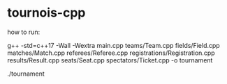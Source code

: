 # tournois-cpp

how to run:

g++ -std=c++17 -Wall -Wextra main.cpp teams/Team.cpp fields/Field.cpp matches/Match.cpp referees/Referee.cpp registrations/Registration.cpp results/Result.cpp seats/Seat.cpp spectators/Ticket.cpp -o tournament


./tournament